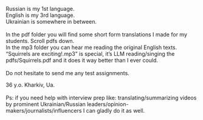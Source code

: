 Russian is my 1st language.
<br>
English is my 3rd language.
<br>
Ukrainian is somewhere in between.
<br>
</br>
In the pdf folder you will find some short form translations I made for my students.
Scroll pdfs down.
<br>
In the mp3 folder you can hear me reading the original English texts.
<br>
“Squirrels are exciting!.mp3” is special, it’s LLM reading/singing the pdfs/Squirrels.pdf and it does it way better than I ever could.
<br>
<br>
Do not hesitate to send me any test assignments.

36 y.o. Kharkiv, Ua.
<br><br>
Ps: if you need help with interview prep like: translating/summarizing videos by prominent Ukrainian/Russian leaders/opinion-makers/journalists/influencers I can gladly do it as well.
